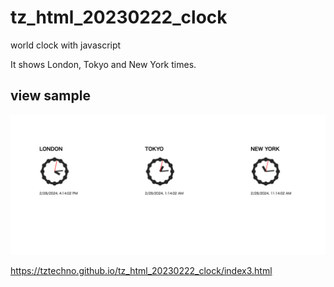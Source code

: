 # tz_html_20230222_clock
world clock with javascript

It shows London, Tokyo and New York times.

## view sample

![image](clock2.png)

https://tztechno.github.io/tz_html_20230222_clock/index3.html

